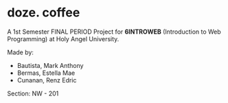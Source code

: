 # doze. coffee 
A 1st Semester FINAL PERIOD Project for **6INTROWEB** (Introduction to Web Programming) at Holy Angel University.

Made by:
- Bautista, Mark Anthony
- Bermas, Estella Mae
- Cunanan, Renz Edric

Section: NW - 201

